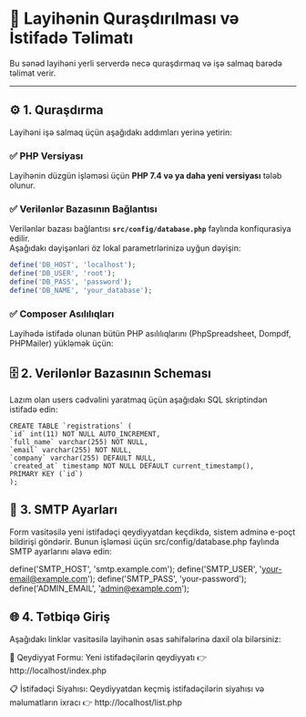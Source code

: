 # 📘 Layihənin Quraşdırılması və İstifadə Təlimatı

Bu sənəd layihəni yerli serverdə necə quraşdırmaq və işə salmaq barədə təlimat verir.

---

## ⚙️ 1. Quraşdırma

Layihəni işə salmaq üçün aşağıdakı addımları yerinə yetirin:

### ✅ PHP Versiyası

Layihənin düzgün işləməsi üçün **PHP 7.4 və ya daha yeni versiyası** tələb olunur.

### ✅ Verilənlər Bazasının Bağlantısı

Verilənlər bazası bağlantısı **`src/config/database.php`** faylında konfiqurasiya edilir.  
Aşağıdakı dəyişənləri öz lokal parametrlərinizə uyğun dəyişin:

```php
define('DB_HOST', 'localhost');
define('DB_USER', 'root');
define('DB_PASS', 'password');
define('DB_NAME', 'your_database');
```

### ✅ Composer Asılılıqları

Layihədə istifadə olunan bütün PHP asılılıqlarını (PhpSpreadsheet, Dompdf, PHPMailer) yükləmək üçün:

## 🗄️ 2. Verilənlər Bazasının Scheması

Lazım olan users cədvəlini yaratmaq üçün aşağıdakı SQL skriptindən istifadə edin:

```
CREATE TABLE `registrations` (
`id` int(11) NOT NULL AUTO_INCREMENT,
`full_name` varchar(255) NOT NULL,
`email` varchar(255) NOT NULL,
`company` varchar(255) DEFAULT NULL,
`created_at` timestamp NOT NULL DEFAULT current_timestamp(),
PRIMARY KEY (`id`)
);
```

## 📧 3. SMTP Ayarları

Form vasitəsilə yeni istifadəçi qeydiyyatdan keçdikdə, sistem adminə e-poçt bildirişi göndərir.
Bunun işləməsi üçün src/config/database.php faylında SMTP ayarlarını əlavə edin:

define('SMTP_HOST', 'smtp.example.com');
define('SMTP_USER', 'your-email@example.com');
define('SMTP_PASS', 'your-password');
define('ADMIN_EMAIL', 'admin@example.com');

## 🌐 4. Tətbiqə Giriş

Aşağıdakı linklər vasitəsilə layihənin əsas səhifələrinə daxil ola bilərsiniz:

📝 Qeydiyyat Formu: Yeni istifadəçilərin qeydiyyatı
👉 http://localhost/index.php

📋 İstifadəçi Siyahısı: Qeydiyyatdan keçmiş istifadəçilərin siyahısı və məlumatların ixracı
👉 http://localhost/list.php
